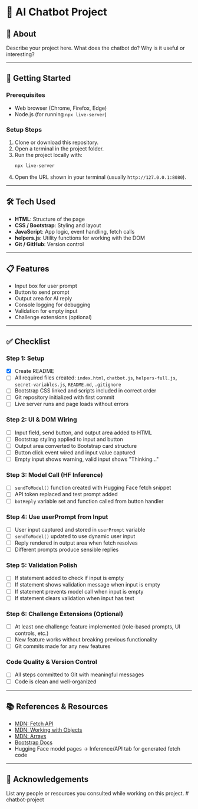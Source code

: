 # 🧪 AI Chatbot Project

## 📖 About  
Describe your project here. What does the chatbot do? Why is it useful or interesting?  

---

## 🚀 Getting Started  

### Prerequisites  
- Web browser (Chrome, Firefox, Edge)  
- Node.js (for running `npx live-server`)  

### Setup Steps  
1. Clone or download this repository.  
2. Open a terminal in the project folder.  
3. Run the project locally with:  
   ```bash
   npx live-server
   ```  
4. Open the URL shown in your terminal (usually `http://127.0.0.1:8080`).  

---

## 🛠️ Tech Used  
- **HTML**: Structure of the page  
- **CSS / Bootstrap**: Styling and layout  
- **JavaScript**: App logic, event handling, fetch calls  
- **helpers.js**: Utility functions for working with the DOM  
- **Git / GitHub**: Version control  

---

## 📋 Features  
- Input box for user prompt  
- Button to send prompt  
- Output area for AI reply  
- Console logging for debugging  
- Validation for empty input  
- Challenge extensions (optional)  

---

## ✅ Checklist  

### Step 1: Setup  
- [x] Create README  
- [ ] All required files created: `index.html`, `chatbot.js`, `helpers-full.js`, `secret-variables.js`, `README.md`, `.gitignore`  
- [ ] Bootstrap CSS linked and scripts included in correct order  
- [ ] Git repository initialized with first commit  
- [ ] Live server runs and page loads without errors  

### Step 2: UI & DOM Wiring  
- [ ] Input field, send button, and output area added to HTML  
- [ ] Bootstrap styling applied to input and button  
- [ ] Output area converted to Bootstrap card structure  
- [ ] Button click event wired and input value captured  
- [ ] Empty input shows warning, valid input shows "Thinking…"  

### Step 3: Model Call (HF Inference)  
- [ ] `sendToModel()` function created with Hugging Face fetch snippet  
- [ ] API token replaced and test prompt added  
- [ ] `botReply` variable set and function called from button handler  

### Step 4: Use userPrompt from Input  
- [ ] User input captured and stored in `userPrompt` variable  
- [ ] `sendToModel()` updated to use dynamic user input  
- [ ] Reply rendered in output area when fetch resolves  
- [ ] Different prompts produce sensible replies  

### Step 5: Validation Polish  
- [ ] If statement added to check if input is empty  
- [ ] If statement shows validation message when input is empty  
- [ ] If statement prevents model call when input is empty  
- [ ] If statement clears validation when input has text  

### Step 6: Challenge Extensions (Optional)  
- [ ] At least one challenge feature implemented (role-based prompts, UI controls, etc.)  
- [ ] New feature works without breaking previous functionality  
- [ ] Git commits made for any new features  

### Code Quality & Version Control  
- [ ] All steps committed to Git with meaningful messages  
- [ ] Code is clean and well-organized  

---

## 📚 References & Resources  
- [MDN: Fetch API](https://developer.mozilla.org/en-US/docs/Web/API/Fetch_API)  
- [MDN: Working with Objects](https://developer.mozilla.org/en-US/docs/Learn/JavaScript/Objects/Basics)  
- [MDN: Arrays](https://developer.mozilla.org/en-US/docs/Learn/JavaScript/First_steps/Arrays)  
- [Bootstrap Docs](https://getbootstrap.com/docs/5.3/getting-started/introduction/)  
- Hugging Face model pages → Inference/API tab for generated fetch code  

---

## 🙌 Acknowledgements  
List any people or resources you consulted while working on this project. # chatbot-project
